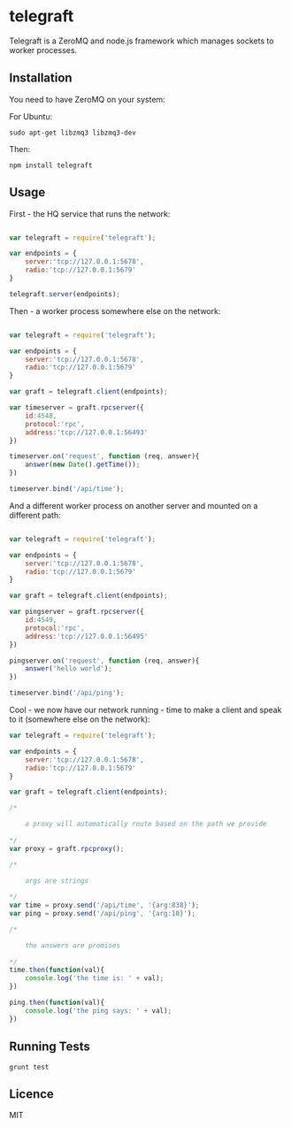 telegraft
=========
Telegraft is a ZeroMQ and node.js framework which manages sockets to worker processes.

## Installation

You need to have ZeroMQ on your system:

For Ubuntu:

	sudo apt-get libzmq3 libzmq3-dev

Then:

	npm install telegraft

## Usage

First - the HQ service that runs the network:

```js

var telegraft = require('telegraft');

var endpoints = {
	server:'tcp://127.0.0.1:5678',
	radio:'tcp://127.0.0.1:5679'
}

telegraft.server(endpoints);
```

Then - a worker process somewhere else on the network:

```js

var telegraft = require('telegraft');

var endpoints = {
	server:'tcp://127.0.0.1:5678',
	radio:'tcp://127.0.0.1:5679'
}

var graft = telegraft.client(endpoints);

var timeserver = graft.rpcserver({
	id:4548,
	protocol:'rpc',
	address:'tcp://127.0.0.1:56493'
})

timeserver.on('request', function (req, answer){
	answer(new Date().getTime());
})

timeserver.bind('/api/time');
```

And a different worker process on another server and mounted on a different path:

```js

var telegraft = require('telegraft');

var endpoints = {
	server:'tcp://127.0.0.1:5678',
	radio:'tcp://127.0.0.1:5679'
}

var graft = telegraft.client(endpoints);

var pingserver = graft.rpcserver({
	id:4549,
	protocol:'rpc',
	address:'tcp://127.0.0.1:56495'
})

pingserver.on('request', function (req, answer){
	answer('hello world');
})

timeserver.bind('/api/ping');
```

Cool - we now have our network running - time to make a client and speak to it (somewhere else on the network):

```js
var telegraft = require('telegraft');

var endpoints = {
	server:'tcp://127.0.0.1:5678',
	radio:'tcp://127.0.0.1:5679'
}

var graft = telegraft.client(endpoints);

/*

	a proxy will automatically route based on the path we provide
	
*/
var proxy = graft.rpcproxy();

/*

	args are strings
	
*/
var time = proxy.send('/api/time', '{arg:838}');
var ping = proxy.send('/api/ping', '{arg:10}');

/*

	the answers are promises
	
*/
time.then(function(val){
	console.log('the time is: ' + val);
})

ping.then(function(val){
	console.log('the ping says: ' + val);
})

```

## Running Tests

	grunt test

## Licence
MIT
